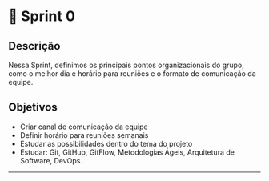 
# **🏁** Sprint 0


## Descrição

 Nessa Sprint, definimos os principais pontos organizacionais do grupo, como o melhor dia e horário para reuniões e o formato de comunicação da equipe.
 

## Objetivos

- Criar canal de comunicação da equipe
- Definir horário para reuniões semanais
- Estudar as possibilidades dentro do tema do projeto
- Estudar: Git, GitHub, GitFlow, Metodologias Ágeis, Arquitetura de Software, DevOps.

---
